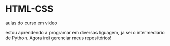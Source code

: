 # HTML-CSS
 aulas do curso em video

estou aprendendo a programar em diversas liguagem, ja sei o intermediário de Python. Agora irei gerenciar meus repositórios!